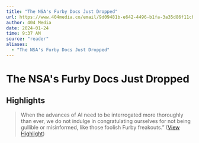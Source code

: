 ```yaml
---
title: "The NSA's Furby Docs Just Dropped"
url: https://www.404media.co/email/9d09481b-e642-4496-b1fa-3a35d86f11cb/
author: 404 Media
date: 2024-01-24
time: 9:37 AM
source: "reader"
aliases:
  - "The NSA's Furby Docs Just Dropped"
---
```

# The NSA's Furby Docs Just Dropped

## Highlights
> When the advances of AI need to be interrogated more thoroughly than ever, we do not indulge in congratulating ourselves for not being gullible or misinformed, like those foolish Furby freakouts.” ([View Highlight](https://read.readwise.io/read/01hmw4cxw0sef1qgz2wjwtdjq7))


